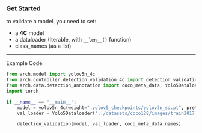 ### Get Started

to validate a model, you need to set:
- a **4C** model
- a dataloader (Iterable, with `__len__()` function)
- class_names (as a list)

---
Example Code:

```python
from arch.model import yolov5n_4c
from arch.controller.detection_validation_4c import detection_validation
from arch.data.detection_annotation import coco_meta_data, Yolo5Dataloader
import torch

if __name__ == "__main__":
    model = yolov5n_4c(weight=".yolov5_checkpoints/yolov5n_sd.pt", pretrained=True).replace_activation(torch.nn.SiLU)
    val_loader = Yolo5Dataloader('../datasets/coco128/images/train2017', 640, 4)

    detection_validation(model, val_loader, coco_meta_data.names)
```
